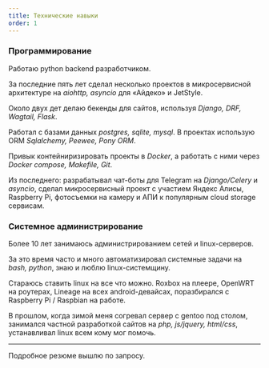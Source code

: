 ```yaml
---
title: Технические навыки
order: 1
---
```


### Программирование

Работаю python backend разработчиком.

За последние пять лет сделал несколько проектов в микросервисной архитектуре на
*aiohttp, asyncio* для «Айдеко» и JetStyle.

Около двух дет делаю бекенды для сайтов, используя *Django, DRF, Wagtail, Flask*.

Работал с базами данных *postgres, sqlite, mysql*. В проектах использую ORM *Sqlalchemy, Peewee, Pony ORM*.

Привык контейниризировать проекты в *Docker*, а работать с ними через *Docker compose, Makefile, Git*.

Из последнего: разрабатывал чат-боты для Telegram на *Django/Celery* и *asyncio*, сделал микросервисный проект с
участием Яндекс Алисы, Raspberry Pi, фотосъемки на камеру и АПИ к популярным cloud storage сервисам.

### Системное администрирование

Более 10 лет занимаюсь администрированием сетей и linux-серверов.

За это время часто и много автоматизировал системные задачи на *bash, python*, знаю и люблю linux-системщину.

Стараюсь ставить linux на все что можно. Roxbox на плеере, OpenWRT на роутерах, Lineage на всех android-девайсах,
поразбирался с Raspberry Pi / Raspbian на работе.

В прошлом, когда зимой меня согревал сервер с gentoo под столом, занимался частной разработкой сайтов на
*php, js/jquery, html/css*, устанавливал linux всем кому мог помочь.

---
Подробное резюме вышлю по запросу.
